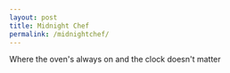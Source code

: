 ```yaml
---
layout: post
title: Midnight Chef
permalink: /midnightchef/
---
```


Where the oven's always on and the clock doesn't matter

